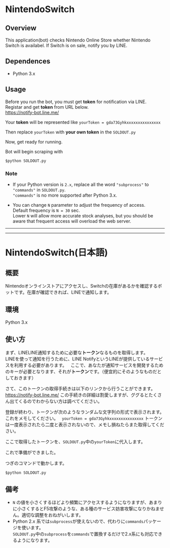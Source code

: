 # NintendoSwitch

## Overview
This application(bot) checks Nintendo Online Store whether Nintendo Switch is availabel.
If Switch is on sale, notify you by LINE.


## Dependences
- Python 3.x

## Usage
Before you run the bot, you must get **token** for notification via LINE.  
Registar and get **token** from URL below.  
https://notify-bot.line.me/

Your **token** will be represented like `yourToken = gda73Gyhkxxxxxxxxxxxxxxx`

Then replace `yourToken` with **your own token** in the `SOLDOUT.py`

Now, get ready for running.

Bot will begin scraping with
    
    $python SOLDOUT.py


### Note

- If your Python version is `2.x`, replace all the word `"subprocess"` to `"commands"` in `SOLDOUT.py`.  
`"commands"` is no more supported after Python 3.x.

- You can change `N` parameter to adjust the frequency of access.  
Default frequency is `N = 30` sec.  
Lower `N` will allow more accurate stock analyses, but you should be aware that frequent access will overload the web server.


***
***
# NintendoSwitch(日本語)

## 概要
Nintendoオンラインストアにアクセスし、Switchの在庫があるかを確認するボットです。在庫が確認できれば、LINEで通知します。

## 環境
Python 3.x

## 使い方
まず、LINELINE通知するために必要な**トークン**なるものを取得します。  
LINEを使って通知を行うために、LINE NotifyというLINEが提供しているサービスを利用する必要があります。  
ここで、あなたが通知サービスを開発するためのキーが必要となります、それが**トークン**です。（便宜的にそのようなものだとしておきます）  

さて、このトークンの取得手続きは以下のリンクから行うことができます。
https://notify-bot.line.me/
この手続きの詳細は割愛しますが、ググるとたくさん出てくるのでわからない方は調べてください。

登録が終わり、トークンが次のようなランダムな文字列の形式で表示されます。これをメモしてください。  
`yourToken = gda73Gyhkxxxxxxxxxxxxxxx`
トークンは一度表示されたら二度と表示されないので、メモし損ねたらまた取得してください。  

ここで取得したトークンを、`SOLDOUT.py`中の`yourToken`に代入します。

これで準備ができました。

つぎのコマンドで動かします。

    $python SOLDOUT.py
    
## 備考
- `N` の値を小さくするほどより頻繁にアクセスするようになりますが、あまりに小さくするとF5攻撃のような、ある種のサービス妨害攻撃になりかねません。適切な調整をおねがいします。
- Python 2.x 系では`subprocess`が使えないので、代わりに`commands`パッケージを使います。  
`SOLDOUT.py`中の`subprocess`を`commands`で置換するだけで2.x系にも対応できるようになります。
